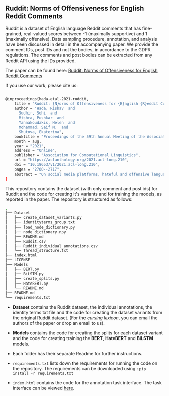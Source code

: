 Ruddit: Norms of Offensiveness for English Reddit Comments
----------------------------------------------------------

Ruddit is a dataset of English language Reddit comments that has fine-grained, real-valued scores between -1 (maximally supportive) and 1 (maximally offensive). Data sampling procedure, annotation, and analysis have been discussed in detail in the accompanying paper. We provide the comment IDs, post IDs and not the bodies, in accordance to the GDPR regulations. The comments and post bodies can be extracted from any Reddit API using the IDs provided. 

The paper can be found here: [Ruddit: Norms of Offensiveness for English Reddit Comments](https://aclanthology.org/2021.acl-long.210/)

If you use our work, please cite us:

```bash

@inproceedings{hada-etal-2021-ruddit,
    title = "Ruddit: {N}orms of Offensiveness for {E}nglish {R}eddit Comments",
    author = "Hada, Rishav  and
      Sudhir, Sohi  and
      Mishra, Pushkar  and
      Yannakoudakis, Helen  and
      Mohammad, Saif M.  and
      Shutova, Ekaterina",
    booktitle = "Proceedings of the 59th Annual Meeting of the Association for Computational Linguistics and the 11th International Joint Conference on Natural Language Processing (Volume 1: Long Papers)",
    month = aug,
    year = "2021",
    address = "Online",
    publisher = "Association for Computational Linguistics",
    url = "https://aclanthology.org/2021.acl-long.210",
    doi = "10.18653/v1/2021.acl-long.210",
    pages = "2700--2717",
    abstract = "On social media platforms, hateful and offensive language negatively impact the mental well-being of users and the participation of people from diverse backgrounds. Automatic methods to detect offensive language have largely relied on datasets with categorical labels. However, comments can vary in their degree of offensiveness. We create the first dataset of English language Reddit comments that has fine-grained, real-valued scores between -1 (maximally supportive) and 1 (maximally offensive). The dataset was annotated using Best{--}Worst Scaling, a form of comparative annotation that has been shown to alleviate known biases of using rating scales. We show that the method produces highly reliable offensiveness scores. Finally, we evaluate the ability of widely-used neural models to predict offensiveness scores on this new dataset.",
}

```

This repository contains the dataset (with only comment and post ids) for Ruddit and the code for creating it's variants and for training the models, as reported in the paper. The repository is structured as follows:

```bash
.
├── Dataset
│   ├── create_dataset_variants.py
│   ├── identityterms_group.txt
│   ├── load_node_dictionary.py
│   ├── node_dictionary.npy
│   ├── README.md
│   ├── Ruddit.csv
│   ├── Ruddit_individual_annotations.csv
│   └── Thread_structure.txt
├── index.html
├── LICENSE
├── Models
│   ├── BERT.py
│   ├── BiLSTM.py
│   ├── create_splits.py
│   ├── HateBERT.py
│   └── README.md
├── README.md
└── requirements.txt

```

* **Dataset** contains the Ruddit dataset, the individual annotations, the identity terms txt file and the code for creating the dataset variants from the original Ruddit dataset. (For the *cursing lexicon*, you can email the authors of the paper or drop an email to us).

* **Models** contains the code for creating the splits for each dataset variant and the code for creating training the **BERT**, **HateBERT** and **BiLSTM** models.

* Each folder has their separate Readme for further instructions.

* `requirements.txt` lists down the requirements for running the code on the repository. The requirements can be downloaded using : `pip install -r requirements.txt`

* `index.html` contains the code for the annotation task interface. The task interface can be viewed [here](https://hadarishav.github.io/Ruddit/).
